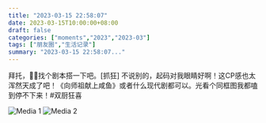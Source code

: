 ```yaml
---
title: "2023-03-15 22:58:07"
date: 2023-03-15T10:00:00+08:00
draft: false
categories: ["moments","2023","2023-03"]
tags: ["朋友圈","生活记录"]
summary: "2023-03-15 22:58:07..."
---
```


拜托，🐒🥩找个剧本搭一下吧。[抓狂] 不说别的，起码对我眼睛好啊！这CP感也太浑然天成了吧！《向师祖献上咸鱼》或者什么现代剧都可以。光看个同框图我都嗑到停不下来！
​
​#双厨狂喜

![Media 1](/Moments/photos/2023-03-15/202303152258070.jpg)
![Media 2](/Moments/photos/2023-03-15/202303152258071.jpg)

